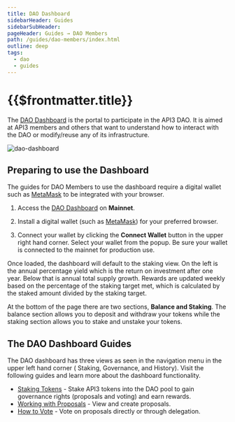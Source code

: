 ```yaml
---
title: DAO Dashboard
sidebarHeader: Guides
sidebarSubHeader:
pageHeader: Guides → DAO Members
path: /guides/dao-members/index.html
outline: deep
tags:
  - dao
  - guides
---
```


<PageHeader/>

<SearchHighlight/>

<FlexStartTag/>

# {{$frontmatter.title}}

The [DAO Dashboard](https://dao.api3.org) is the portal to participate in the
API3 DAO. It is aimed at API3 members and others that want to understand how to
interact with the DAO or modify/reuse any of its infrastructure.

![dao-dashboard](../assets/images/dao-dashboard.png)

## Preparing to use the Dashboard

The guides for DAO Members to use the dashboard require a digital wallet such as
[MetaMask](https://metamask.io/download/) to be integrated with your browser.

1. Access the [DAO Dashboard](https://dao.api3.org) on **Mainnet**.

2. Install a digital wallet (such as [MetaMask](https://metamask.io/download/))
   for your preferred browser.

3. Connect your wallet by clicking the **Connect Wallet** button in the upper
   right hand corner. Select your wallet from the popup. Be sure your wallet is
   connected to the mainnet for production use.

Once loaded, the dashboard will default to the staking view. On the left is the
annual percentage yield which is the return on investment after one year. Below
that is annual total supply growth. Rewards are updated weekly based on the
percentage of the staking target met, which is calculated by the staked amount
divided by the staking target.

At the bottom of the page there are two sections, **Balance and Staking**. The
balance section allows you to deposit and withdraw your tokens while the staking
section allows you to stake and unstake your tokens.

## The DAO Dashboard Guides

The DAO dashboard has three views as seen in the navigation menu in the upper
left hand corner ( Staking, Governance, and History). Visit the following guides
and learn more about the dashboard functionality.

- [Staking Tokens](/guides/dao-members/staking.md) - Stake API3 tokens into the
  DAO pool to gain governance rights (proposals and voting) and earn rewards.
- [Working with Proposals](/guides/dao-members/proposals.md) - View and create
  proposals.
- [How to Vote](/guides/dao-members/voting.md) - Vote on proposals directly or
  through delegation.

<FlexEndTag/>
